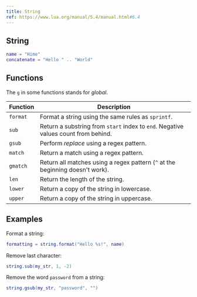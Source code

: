 ```yaml
---
title: String
ref: https://www.lua.org/manual/5.4/manual.html#6.4
---
```


## String

```lua
name = "Hime"
concatenate = "Hello " .. "World"
```

## Functions

The `g` in some functions stands for *global*.

| Function | Description                                                                        |
| -------- | ---------------------------------------------------------------------------------- |
| `format` | Format a string using the same rules as `sprintf`.                                 |
| `sub`    | Return a substring from `start` index to `end`. Negative values count from behind. |
| `gsub`   | Perform *replace* using a regex pattern.                                           |
| `match`  | Return a match using a regex pattern.                                              |
| `gmatch` | Return all matches using a regex pattern (`^` at the beginning doesn't work).      |
| `len`    | Return the length of the string.                                                   |
| `lower`  | Return a copy of the string in lowercase.                                          |
| `upper`  | Return a copy of the string in uppercase.                                          |

## Examples

Format a string:

```lua
formatting = string.format("Hello %s!", name)
```

Remove last character:

```lua
string.sub(my_str, 1, -2)
```

Remove the word `password` from a string:

```lua
string.gsub(my_str, "password", "")
```
